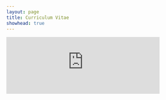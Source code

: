 ```yaml
---
layout: page
title: Curriculum Vitae
showhead: true
---
```


<embed src="https://bandang0.github.io/rduqueonline/docs/CV_Duque.pdf" type="application/pdf" width="80%" height="auto"/>

